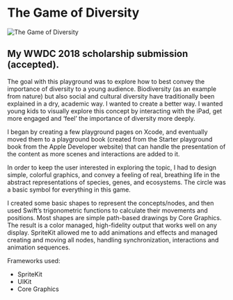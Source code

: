 # The Game of Diversity

![The Game of Diversity](Assets/The%20Game%20of%20Diversity.gif?raw=true)

## My WWDC 2018 scholarship submission (accepted).

The goal with this playground was to explore how to best convey the importance of diversity to a young audience. Biodiversity (as an example from nature) but also social and cultural diversity have traditionally been explained in a dry, academic way. I wanted to create a better way. I wanted young kids to visually explore this concept by interacting with the iPad, get more engaged and ‘feel’ the importance of diversity more deeply.

I began by creating a few playground pages on Xcode, and eventually moved them to a playground book (created from the Starter playground book from the Apple Developer website) that can handle the presentation of the content as more scenes and interactions are added to it.

In order to keep the user interested in exploring the topic, I had to design simple, colorful graphics, and convey a feeling of  real, breathing life in the abstract representations of species, genes, and ecosystems. The circle was a basic symbol for everything in this game.

I created some basic shapes to represent the concepts/nodes, and then used Swift’s trigonometric functions to calculate their movements and positions. Most shapes are simple path-based drawings by Core Graphics. The result is a color managed, high-fidelity output that works well on any display. SpriteKit allowed me to add animations and effects and managed creating and moving all nodes, handling synchronization, interactions and animation sequences. 

Frameworks used:
- SpriteKit
- UIKit
- Core Graphics
